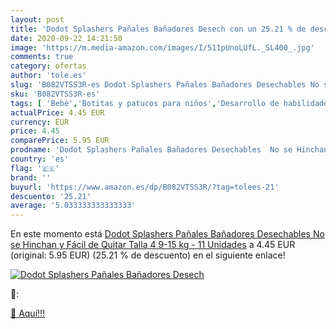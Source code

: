 ```yaml
---
layout: post
title: 'Dodot Splashers Pañales Bañadores Desech con un 25.21 % de descuento'
date: 2020-09-22 14:21:50
image: 'https://m.media-amazon.com/images/I/511pUnoLUfL._SL400_.jpg'
comments: true
category: ofertas
author: 'tole.es'
slug: 'B082VTSS3R-es Dodot Splashers Pañales Bañadores Desechables No se...'
sku: 'B082VTSS3R-es'
tags: [ 'Bebé','Botitas y patucos para niños','Desarrollo de habilidades motoras','Juguetes','Juguetes para Bebés y primera infancia','Juguetes para apilar y encajar','Juguetes y juegos','Lactancia y alimentación','Recipientes para comida','Zapatos','Zapatos para bebés','Zapatos para niños','Zapatos y complementos','dodot','pañales', ]
actualPrice: 4.45 EUR
currency: EUR
price: 4.45
comparePrice: 5.95 EUR
prodname: 'Dodot Splashers Pañales Bañadores Desechables  No se Hinchan y Fácil de Quitar  Talla 4  9-15 kg - 11 Unidades'
country: 'es'
flag: '🇪🇸'
brand: ''
buyurl: 'https://www.amazon.es/dp/B082VTSS3R/?tag=tolees-21'
descuento: '25.21'
average: '5.033333333333333'
---
```


En este momento está [Dodot Splashers Pañales Bañadores Desechables  No se Hinchan y Fácil de Quitar  Talla 4  9-15 kg - 11 Unidades](https://www.amazon.es/dp/B082VTSS3R/?tag=tolees-21) a 4.45 EUR (original: 5.95 EUR) (25.21 %  de descuento) en el siguiente enlace!

[![Dodot Splashers Pañales Bañadores Desech](https://m.media-amazon.com/images/I/511pUnoLUfL._SL400_.jpg)](https://www.amazon.es/dp/B082VTSS3R/?tag=tolees-21)

🔎:


[🛒 Aquí!!!](https://www.amazon.es/dp/B082VTSS3R/?tag=tolees-21)
